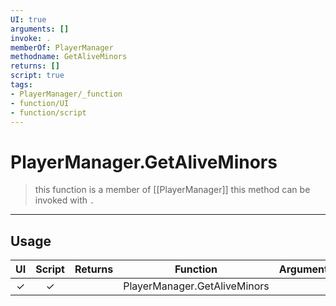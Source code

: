 ```yaml
---
UI: true
arguments: []
invoke: .
memberOf: PlayerManager
methodname: GetAliveMinors
returns: []
script: true
tags:
- PlayerManager/_function
- function/UI
- function/script
---
```

# PlayerManager.GetAliveMinors
> this function is a member of [[PlayerManager]]
> this method can be invoked with `.`
-----
## Usage
|  UI | Script | Returns | Function | Arguments |
|:---:|:------:|-------:|:--------:|:---------|
|✓|✓||PlayerManager.GetAliveMinors||
